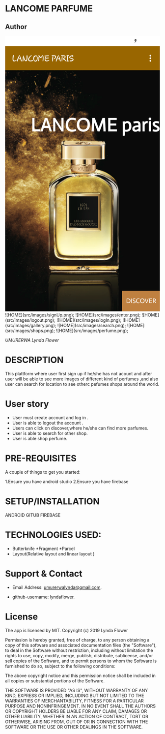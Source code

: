 # LANCOME PARFUME 
## Author
<img src= "images/home.png">
![HOME](src/images/signUp.png);
![HOME](src/images/enter.png);
![HOME](src/images/logout.png);
![HOME](src/images/logIn.png);
![HOME](src/images/gallery.png);
![HOME](src/images/search.png);
![HOME](src/images/shops.png);
![HOME](src/images/perfume.png);

*UMURERWA Lynda Flower*

# DESCRIPTION

This plattform where user first sign up if he/she has not acount and after user will be able to see more images of different kind of perfumes ,and also user can search for location to see otherc pefumes shops around the world.
# User story
* User must create account and log in .
* User is able to logout the account .
* Users can click on discover,where he/she can find more parfumes.
* User is able to search for other shop.
* User is able shop perfume.


# PRE-REQUISITES

A couple of things to get you started:

1.Ensure you have android studio 
2.Ensure you have firebase

# SETUP/INSTALLATION
ANDROID
GITUB
FIREBASE

# TECHNOLOGIES USED:

* Butterknife
*Fragment 
*Parcel
* Layout(Relative layout and linear layout )

# Support & Contact
  
*  Email Address: umurerwalynda@gmail.com.
  
* github-username: lyndaflower.


# License

The app is licensed by MIT. Copyright (c) 2019 Lynda Flower

Permission is hereby granted, free of charge, to any person obtaining a copy
of this software and associated documentation files (the "Software"), to deal
in the Software without restriction, including without limitation the rights
to use, copy, modify, merge, publish, distribute, sublicense, and/or sell
copies of the Software, and to permit persons to whom the Software is
furnished to do so, subject to the following conditions:

The above copyright notice and this permission notice shall be included in all
copies or substantial portions of the Software.

THE SOFTWARE IS PROVIDED "AS IS", WITHOUT WARRANTY OF ANY KIND, EXPRESS OR
IMPLIED, INCLUDING BUT NOT LIMITED TO THE WARRANTIES OF MERCHANTABILITY,
FITNESS FOR A PARTICULAR PURPOSE AND NONINFRINGEMENT. IN NO EVENT SHALL THE
AUTHORS OR COPYRIGHT HOLDERS BE LIABLE FOR ANY CLAIM, DAMAGES OR OTHER
LIABILITY, WHETHER IN AN ACTION OF CONTRACT, TORT OR OTHERWISE, ARISING FROM,
OUT OF OR IN CONNECTION WITH THE SOFTWARE OR THE USE OR OTHER DEALINGS IN THE
SOFTWARE.

